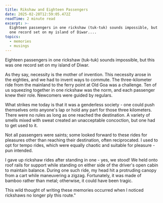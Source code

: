 ```yaml
---
title: Rikshaw and Eighteen Passengers
date: 2025-02-28T12:59:05.472Z
readTime: 2 minute read
excerpt: >-
  Eighteen passengers in one rickshaw (tuk-tuk) sounds impossible, but this was
  one record set on my island of Diwar....
topics:
  - memories
  - musings
---
```

Eighteen passengers in one rickshaw (tuk-tuk) sounds impossible, but this was one record set on my island of Diwar.
 
 As they say, necessity is the mother of invention. This necessity arose in the eighties, and we had to invent ways to commute. The three-kilometer ride from the mainland to the ferry point at Old Goa was a challenge. Ten of us squeezing together in one rickshaw was the norm, and each passenger knew their role. Newcomers were guided by regulars.
 
 What strikes me today is that it was a genderless society - one could push themselves onto anyone's lap or hold any part for those three kilometers. There were no rules as long as one reached the destination. A variety of smells mixed with sweat created an unacceptable concoction, but one had to get used to it.
 
 Not all passengers were saints; some looked forward to these rides for pleasures other than reaching their destination, often reciprocated. I used to opt for tempo rides, which were equally chaotic and suitable for pleasure - pun intended.
 
 I gave up rickshaw rides after standing in one - yes, we stood! We held onto roof rails for support while standing on either side of the driver's open cabin to maintain balance. During one such ride, my head hit a protruding canopy from a cart while maneuvering a zigzag. Fortunately, it was made of bamboo rather than metal; otherwise, it could have been tragic.
 
 This wild thought of writing these memories occurred when I noticed rickshaws no longer ply this route."
